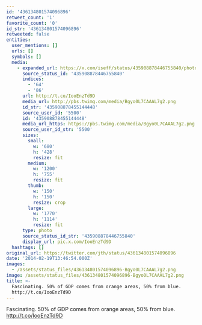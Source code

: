 ```yaml
---
id: '436134801574096896'
retweet_count: '1'
favorite_count: '0'
id_str: '436134801574096896'
retweeted: false
entities:
  user_mentions: []
  urls: []
  symbols: []
  media:
    - expanded_url: https://x.com/iseff/status/435908878446755840/photo/1
      source_status_id: '435908878446755840'
      indices:
        - '64'
        - '86'
      url: http://t.co/IooEnzTd9D
      media_url: http://pbs.twimg.com/media/Bgyo0L7CAAAL7g2.png
      id_str: '435908878455144448'
      source_user_id: '5500'
      id: '435908878455144448'
      media_url_https: https://pbs.twimg.com/media/Bgyo0L7CAAAL7g2.png
      source_user_id_str: '5500'
      sizes:
        small:
          w: '680'
          h: '428'
          resize: fit
        medium:
          w: '1200'
          h: '755'
          resize: fit
        thumb:
          w: '150'
          h: '150'
          resize: crop
        large:
          w: '1770'
          h: '1114'
          resize: fit
      type: photo
      source_status_id_str: '435908878446755840'
      display_url: pic.x.com/IooEnzTd9D
  hashtags: []
original_url: https://twitter.com/jth/status/436134801574096896
date: '2014-02-19T13:46:54.000Z'
images:
  - /assets/status_files/436134801574096896-Bgyo0L7CAAAL7g2.png
image: /assets/status_files/436134801574096896-Bgyo0L7CAAAL7g2.png
title: >-
  Fascinating. 50% of GDP comes from orange areas, 50% from blue.
  http://t.co/IooEnzTd9D
---
```


Fascinating. 50% of GDP comes from orange areas, 50% from blue. http://t.co/IooEnzTd9D